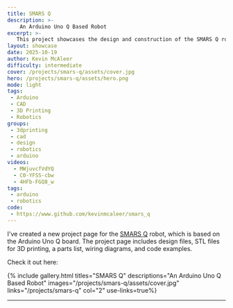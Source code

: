 ```yaml
---
title: SMARS Q
description: >-
    An Arduino Uno Q Based Robot
excerpt: >-
   This project showcases the design and construction of the SMARS Q robot, an Arduino Uno-based robot designed for various tasks.
layout: showcase
date: 2025-10-19
author: Kevin McAleer
difficulty: intermediate
cover: /projects/smars-q/assets/cover.jpg
hero: /projects/smars-q/assets/hero.png
mode: light
tags:
 - Arduino
 - CAD
 - 3D Printing
 - Robotics
groups:
 - 3dprinting
 - cad
 - design
 - robotics
 - arduino
videos:
  - MWjuvcfVdYQ
  - C0-YFSS-cbw
  - 4HFb-FGQ8_w
tags:
 - arduino
 - robotics
code:
 - https://www.github.com/kevinmcaleer/smars_q
---
```


I've created a new project page for the [SMARS Q](/projects/smars-q) robot, which is based on the Arduino Uno Q board. The project page includes design files, STL files for 3D printing, a parts list, wiring diagrams, and code examples.

Check it out here:

{% include gallery.html titles="SMARS Q" descriptions="An Arduino Uno Q Based Robot" images="/projects/smars-q/assets/cover.jpg" links="/projects/smars-q" col="2" use-links=true%}

---
